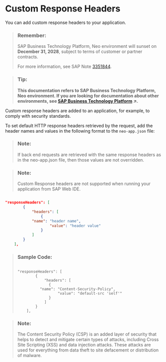 <!-- loio8f2fadbd0f1c4bea8d84473e8f25e1d5 -->

# Custom Response Headers

You can add custom response headers to your application.

> ### Remember:  
> SAP Business Technology Platform, Neo environment will sunset on **December 31, 2028**, subject to terms of customer or partner contracts.
> 
> For more information, see SAP Note [3351844](https://me.sap.com/notes/3351844).

> ### Tip:  
> **This documentation refers to SAP Business Technology Platform, Neo environment. If you are looking for documentation about other environments, see [SAP Business Technology Platform](https://help.sap.com/viewer/65de2977205c403bbc107264b8eccf4b/Cloud/en-US/6a2c1ab5a31b4ed9a2ce17a5329e1dd8.html "SAP Business Technology Platform (SAP BTP) is an integrated offering comprised of four technology portfolios: database and data management, application development and integration, analytics, and intelligent technologies. The platform offers users the ability to turn data into business value, compose end-to-end business processes, and build and extend SAP applications quickly.") :arrow_upper_right:.**

Custom response headers are added to an application, for example, to comply with security standards.

To set default HTTP response headers retrieved by the request, add the header names and values in the following format to the `neo-app.json` file:

> ### Note:  
> If back end requests are retrieved with the same response headers as in the neo-app.json file, then those values are not overridden.

> ### Note:  
> Custom Response headers are not supported when running your application from SAP Web IDE.

```json

"responseHeaders": [
        {
            "headers": [
            	{
			"name": "header name",
	                "value": "header value"
            	}
            ]
        }
    ],
```

> ### Sample Code:  
> ```
> 
> "responseHeaders": [
>         {
>             "headers": [
>             	{
> 			"name": "Content-Security-Policy",
> 	                "value": "default-src 'self'"
>             	}
>             ]
>         }
>     ],
> ```

> ### Note:  
> The Content Security Policy \(CSP\) is an added layer of security that helps to detect and mitigate certain types of attacks, including Cross Site Scripting \(XSS\) and data injection attacks. These attacks are used for everything from data theft to site defacement or distribution of malware.

